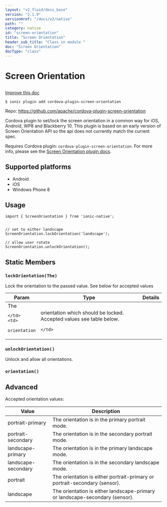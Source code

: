 ```yaml
---
layout: "v2_fluid/docs_base"
version: "2.1.9"
versionHref: "/docs/v2/native"
path: ""
category: native
id: "screen-orientation"
title: "Screen Orientation"
header_sub_title: "Class in module "
doc: "Screen Orientation"
docType: "class"
---
```








<h1 class="api-title">
  
  Screen Orientation
  

  

  

</h1>

<a class="improve-v2-docs" href="http://github.com/driftyco/ionic-native/edit/master/src/plugins/screen-orientation.ts#L2">
  Improve this doc
</a>



<!-- decorators -->


<pre><code>$ ionic plugin add cordova-plugin-screen-orientation</code></pre>
<p>Repo:
  <a href="https://github.com/apache/cordova-plugin-screen-orientation">
    https://github.com/apache/cordova-plugin-screen-orientation
  </a>
</p>

<!-- description -->

<p>Cordova plugin to set/lock the screen orientation in a common way for iOS, Android, WP8 and Blackberry 10.
This plugin is based on an early version of Screen Orientation API so the api does not currently match the current spec.</p>
<p>Requires Cordova plugin: <code>cordova-plugin-screen-orientation</code>. For more info, please see the <a href="https://github.com/apache/cordova-plugin-screen-orientation">Screen Orientation plugin docs</a>.</p>


<!-- @platforms tag -->
<h2>Supported platforms</h2>

<ul>
  <li>Android</li><li>iOS</li><li>Windows Phone 8</li>
</ul>

<!-- @platforms tag end -->


<!-- @usage tag -->

<h2>Usage</h2>

<pre><code class="lang-typescript">import { ScreenOrientation } from &#39;ionic-native&#39;;


// set to either landscape
ScreenOrientation.lockOrientation(&#39;landscape&#39;);

// allow user rotate
ScreenOrientation.unlockOrientation();
</code></pre>




<!-- @property tags -->


<h2>Static Members</h2>

<div id="lockOrientation"></div>
<h3><code>lockOrientation(The)</code>
  
</h3>




Lock the orientation to the passed value.
See below for accepted values


<table class="table param-table" style="margin:0;">
  <thead>
  <tr>
    <th>Param</th>
    <th>Type</th>
    <th>Details</th>
  </tr>
  </thead>
  <tbody>
  
  <tr>
    <td>
      The
      
      
    </td>
    <td>
      
<code>orientation</code>
    </td>
    <td>
      <p>orientation which should be locked. Accepted values see table below.</p>

      
    </td>
  </tr>
  
  </tbody>
</table>







<div id="unlockOrientation"></div>
<h3><code>unlockOrientation()</code>
  
</h3>




Unlock and allow all orientations.










<div id="orientation"></div>
<h3><code>orientation()</code>
  
</h3>













<!-- methods on the class -->

<h2><a class="anchor" name="advanced" href="#advanced"></a>Advanced</h2>
<p>Accepted orientation values:</p>
<table>
<thead>
<tr>
<th>Value</th>
<th>Description</th>
</tr>
</thead>
<tbody>
<tr>
<td>portrait-primary</td>
<td>The orientation is in the primary portrait mode.</td>
</tr>
<tr>
<td>portrait-secondary</td>
<td>The orientation is in the secondary portrait mode.</td>
</tr>
<tr>
<td>landscape-primary</td>
<td>The orientation is in the primary landscape mode.</td>
</tr>
<tr>
<td>landscape-secondary</td>
<td>The orientation is in the secondary landscape mode.</td>
</tr>
<tr>
<td>portrait</td>
<td>The orientation is either portrait-primary or portrait-secondary (sensor).</td>
</tr>
<tr>
<td>landscape</td>
<td>The orientation is either landscape-primary or landscape-secondary (sensor).</td>
</tr>
</tbody>
</table>


<!-- other classes -->

<!-- end other classes -->

<!-- interfaces -->

<!-- end interfaces -->

<!-- related link --><!-- end content block -->


<!-- end body block -->


